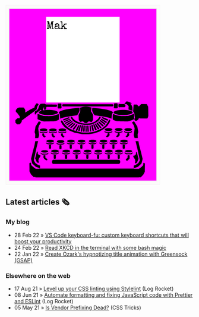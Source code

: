 ![quote](img/quote.gif)

## Latest articles 🗞️

### My blog

<!-- BLOG:START -->
 - 28 Feb 22 » [VS Code keyboard-fu: custom keyboard shortcuts that will boost your productivity](https://roboleary.net/2022/02/28/vscode-keyboard-fu-custom-keyboard-shortcuts.html)
 - 24 Feb 22 » [Read XKCD in the terminal with some bash magic](https://roboleary.net/2022/02/24/xkcd-in-the-terminal-with-some-bash-magic.html)
 - 22 Jan 22 » [Create Ozark&#39;s hypnotizing title animation with Greensock &lpar;GSAP&rpar;](https://roboleary.net/2022/01/22/ozark-animation.html)<!-- BLOG:END -->

### Elsewhere on the web

 - 17 Aug 21 » [Level up your CSS linting using Stylelint](https://blog.logrocket.com/using-stylelint-improve-lint-css-scss-sass/) (Log Rocket)
 - 08 Jun 21 » [Automate formatting and fixing JavaScript code with Prettier and ESLint](https://blog.logrocket.com/automate-formatting-and-fixing-javascript-code-with-prettier-and-eslint/) (Log Rocket)
 - 05 May 21 » [Is Vendor Prefixing Dead?](https://css-tricks.com/is-vendor-prefixing-dead/) (CSS Tricks)
